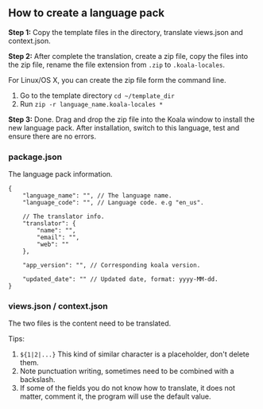 ## How to create a language pack

**Step 1:** Copy the template files in the directory, translate views.json and context.json.

**Step 2:** After complete the translation, create a zip file, copy the files into the zip file, rename the file extension from `.zip` to `.koala-locales`.  

For Linux/OS X, you can create the zip file form the command line.

1. Go to the template directory `cd ~/template_dir`
2. Run `zip -r language_name.koala-locales *`

**Step 3:** Done. Drag and drop the zip file into the Koala window to install the new language pack. After installation, switch to this language, test and ensure there are no errors.

### package.json

The language pack information.

```
{
	"language_name": "", // The language name.
	"language_code": "", // Language code. e.g "en_us".
	
	// The translator info.
	"translator": {
		"name": "",
		"email": "",
    	"web": ""
	}, 
	
	"app_version": "", // Corresponding koala version.

	"updated_date": "" // Updated date, format: yyyy-MM-dd.
}
```

### views.json / context.json

The two files is the content need to be translated.  

Tips:   

1. `${1|2|...}` This kind of similar character is a placeholder, don't delete them.
2. Note punctuation writing, sometimes need to be combined with a backslash.
3. If some of the fields you do not know how to translate, it does not matter, comment it, the program will use the default value.